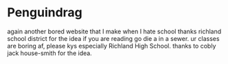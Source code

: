 # Penguindrag
again another bored website that I make when I hate school thanks richland school district for the idea if you are reading go die a in a sewer. ur classes are boring af, please kys especially Richland High School. thanks to cobly jack house-smith for the idea.

